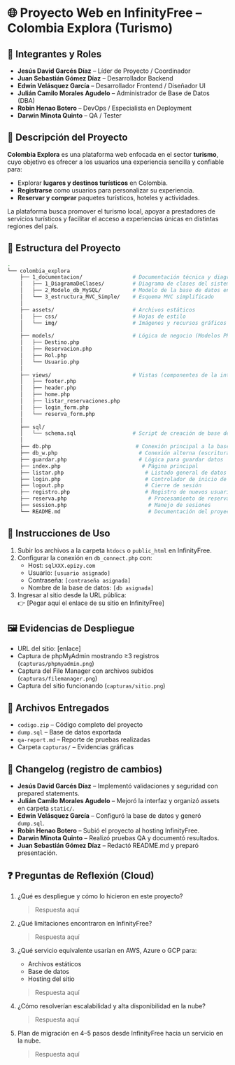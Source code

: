 # 🌐 Proyecto Web en InfinityFree – **Colombia Explora (Turismo)**

## 👥 Integrantes y Roles
- **Jesús David Garcés Díaz** – Líder de Proyecto / Coordinador  
- **Juan Sebastián Gómez Díaz** – Desarrollador Backend  
- **Edwin Velásquez García** – Desarrollador Frontend / Diseñador UI  
- **Julián Camilo Morales Agudelo** – Administrador de Base de Datos (DBA)  
- **Robin Henao Botero** – DevOps / Especialista en Deployment  
- **Darwin Minota Quinto** – QA / Tester  

## 📖 Descripción del Proyecto
**Colombia Explora** es una plataforma web enfocada en el sector **turismo**, cuyo objetivo es ofrecer a los usuarios una experiencia sencilla y confiable para:  

- Explorar **lugares y destinos turísticos** en Colombia.  
- **Registrarse** como usuarios para personalizar su experiencia.  
- **Reservar y comprar** paquetes turísticos, hoteles y actividades.  

La plataforma busca promover el turismo local, apoyar a prestadores de servicios turísticos y facilitar el acceso a experiencias únicas en distintas regiones del país.  

## 📂 Estructura del Proyecto

```bash
.
└── colombia_explora
    ├── 1_documentacion/                # Documentación técnica y diagramas
    │   ├── 1_DiagramaDeClases/         # Diagrama de clases del sistema
    │   ├── 2_Modelo_db_MySQL/          # Modelo de la base de datos en MySQL
    │   └── 3_estructura_MVC_Simple/    # Esquema MVC simplificado
    │
    ├── assets/                         # Archivos estáticos
    │   ├── css/                        # Hojas de estilo
    │   └── img/                        # Imágenes y recursos gráficos
    │
    ├── models/                         # Lógica de negocio (Modelos PHP)
    │   ├── Destino.php
    │   ├── Reservacion.php
    │   ├── Rol.php
    │   └── Usuario.php
    │
    ├── views/                          # Vistas (componentes de la interfaz)
    │   ├── footer.php
    │   ├── header.php
    │   ├── home.php
    │   ├── listar_reservaciones.php
    │   ├── login_form.php
    │   └── reserva_form.php
    │
    ├── sql/
    │   └── schema.sql                  # Script de creación de base de datos
    │
    ├── db.php                           # Conexión principal a la base de datos
    ├── db_w.php                          # Conexión alterna (escritura)
    ├── guardar.php                       # Lógica para guardar datos
    ├── index.php                          # Página principal
    ├── listar.php                          # Listado general de datos
    ├── login.php                           # Controlador de inicio de sesión
    ├── logout.php                          # Cierre de sesión
    ├── registro.php                        # Registro de nuevos usuarios
    ├── reserva.php                          # Procesamiento de reservas
    ├── session.php                          # Manejo de sesiones
    └── README.md                            # Documentación del proyecto

```

## 🚀 Instrucciones de Uso
1. Subir los archivos a la carpeta `htdocs` o `public_html` en InfinityFree.  
2. Configurar la conexión en `db_connect.php` con:
   - Host: `sqlXXX.epizy.com`
   - Usuario: `[usuario asignado]`
   - Contraseña: `[contraseña asignada]`
   - Nombre de la base de datos: `[db asignada]`
3. Ingresar al sitio desde la URL pública:  
   👉 [Pegar aquí el enlace de su sitio en InfinityFree]

## 🖼️ Evidencias de Despliegue
- URL del sitio: [enlace]
- Captura de phpMyAdmin mostrando ≥3 registros (`capturas/phpmyadmin.png`)  
- Captura del File Manager con archivos subidos (`capturas/filemanager.png`)  
- Captura del sitio funcionando (`capturas/sitio.png`)

## 📂 Archivos Entregados
- `codigo.zip` – Código completo del proyecto  
- `dump.sql` – Base de datos exportada  
- `qa-report.md` – Reporte de pruebas realizadas  
- Carpeta `capturas/` – Evidencias gráficas  

## 📝 Changelog (registro de cambios)
- **Jesús David Garcés Díaz** – Implementó validaciones y seguridad con prepared statements.  
- **Julián Camilo Morales Agudelo** – Mejoró la interfaz y organizó assets en carpeta `static/`.  
- **Edwin Velásquez García** – Configuró la base de datos y generó `dump.sql`.  
- **Robin Henao Botero** – Subió el proyecto al hosting InfinityFree.  
- **Darwin Minota Quinto** – Realizó pruebas QA y documentó resultados.  
- **Juan Sebastián Gómez Díaz** – Redactó README.md y preparó presentación.  

## ❓ Preguntas de Reflexión (Cloud)
1. ¿Qué es despliegue y cómo lo hicieron en este proyecto?  
   > Respuesta aquí  

2. ¿Qué limitaciones encontraron en InfinityFree?  
   > Respuesta aquí  

3. ¿Qué servicio equivalente usarían en AWS, Azure o GCP para:  
   - Archivos estáticos  
   - Base de datos  
   - Hosting del sitio  
   > Respuesta aquí  

4. ¿Cómo resolverían escalabilidad y alta disponibilidad en la nube?  
   > Respuesta aquí  

5. Plan de migración en 4–5 pasos desde InfinityFree hacia un servicio en la nube.  
   > Respuesta aquí  

